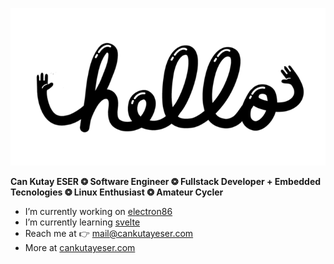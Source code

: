 ![asd](./files/hello.gif)

**Can Kutay ESER   ❂   Software Engineer   ❂   Fullstack Developer + Embedded Tecnologies   ❂   Linux Enthusiast   ❂   Amateur Cycler**

  * I’m currently working on [electron86](https://github.com/esercankutay/electron86) 
  * I’m currently learning [svelte](https://svelte.dev/) 
  * Reach me at 👉 mail@cankutayeser.com 
  * More at [cankutayeser.com](https://cankutayeser.com)
